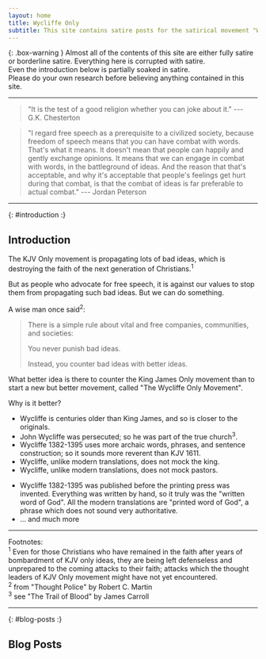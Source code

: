 ```yaml
---
layout: home
title: Wycliffe Only
subtitle: This site contains satire posts for the satirical movement "Wycliffe Only Movement"
---
```


{: .box-warning }
Almost all of the contents of this site are either fully satire or borderline satire. Everything here is corrupted with satire. 
<br />
Even the introduction below is partially soaked in satire.
<br />
Please do your own research before believing anything contained in this site.

---

> "It is the test of a good religion whether you can joke about it." 
> --- G.K. Chesterton

> "I regard free speech as a prerequisite to a civilized society, because freedom of speech means that you can have combat with words. That's what it means. It doesn't mean that people can happily and gently exchange opinions. It means that we can engage in combat with words, in the battleground of ideas. And the reason that that's acceptable, and why it's acceptable that people's feelings get hurt during that combat, is that the combat of ideas is far preferable to actual combat."
> --- Jordan Peterson

---


{: #introduction :}
## Introduction

<!-- <div>
    <h2 style="text-align: center;">Introduction</h2>
</div> -->


The KJV Only movement is propagating lots of bad ideas, which is destroying the faith of the next generation of Christians.<sup>1</sup> 

But as people who advocate for free speech, it is against our values to stop them from propagating such bad ideas. But we can do something.

A wise man once said<sup>2</sup>:

> There is a simple rule about vital and free companies, communities, and societies:
>
> You never punish bad ideas.
>
> Instead, you counter bad ideas with better ideas.

What better idea is there to counter the King James Only movement than to start a new but better movement, called "The Wycliffe Only Movement".

Why is it better?

 - Wycliffe is centuries older than King James, and so is closer to the originals.
 - John Wycliffe was persecuted; so he was part of the true church<sup>3</sup>.
 - Wycliffe 1382-1395 uses more archaic words, phrases, and sentence construction; so it sounds more reverent than KJV 1611.
 - Wycliffe, unlike modern translations, does not mock the king.
 - Wycliffe, unlike modern translations, does not mock pastors.
 <!-- - Wycliffe 1382-1395, unlike all the other modern translations, does not say that John Wycliffe and Jesus are the same person. -->
 - Wycliffe 1382-1395 was published before the printing press was invented. Everything was written by hand, so it truly was the "written word of God". All the modern translations are "printed word of God", a phrase which does not sound very authoritative.
 - ... and much more

---


<div class="small">
Footnotes:
<br />
<sup>1</sup> Even for those Christians who have remained in the faith after years of bombardment of KJV only ideas, they are being left defenseless and unprepared to the coming attacks to their faith; attacks which the thought leaders of KJV Only movement might have not yet encountered.
<br />
<sup>2</sup> from "Thought Police" by Robert C. Martin
<br />
<sup>3</sup> see "The Trail of Blood" by James Carroll
</div>


---

{: #blog-posts :}
## Blog Posts


<!-- <div id="blog-posts">
    <h2 style="text-align: center;">Blog Posts</h2>
</div> -->
